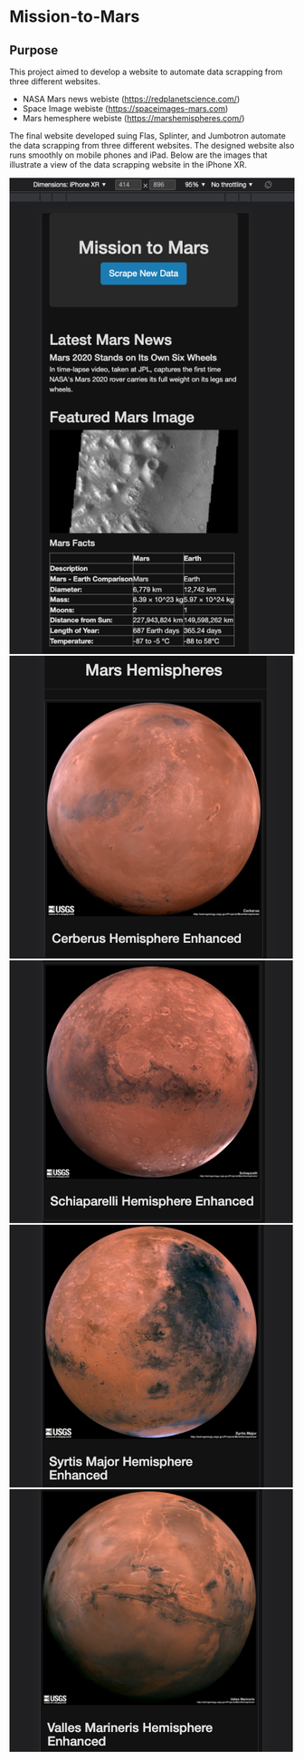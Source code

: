 # **Mission-to-Mars**

## **Purpose**

This project aimed to develop a website to automate data scrapping from three different websites.

- NASA Mars news webiste (https://redplanetscience.com/)
- Space Image webiste (https://spaceimages-mars.com)
- Mars hemesphere webiste (https://marshemispheres.com/)

The final website developed suing Flas, Splinter, and Jumbotron automate the data scrapping from three different websites. The designed website also runs smoothly on mobile phones and iPad. Below are the images that illustrate a view of the data scrapping website in the iPhone XR.

![](https://github.com/jaykansara2019/Mission-to-Mars/blob/4039ff3072cb6573015395aeff1d2a4af4c0bfa3/Images/Screenshot%202022-03-13%20at%2011.46.20%20PM.png)
![](https://github.com/jaykansara2019/Mission-to-Mars/blob/4039ff3072cb6573015395aeff1d2a4af4c0bfa3/Images/Screenshot%202022-03-13%20at%2011.46.53%20PM.png)
![](https://github.com/jaykansara2019/Mission-to-Mars/blob/4039ff3072cb6573015395aeff1d2a4af4c0bfa3/Images/Screenshot%202022-03-13%20at%2011.47.05%20PM.png)
![](https://github.com/jaykansara2019/Mission-to-Mars/blob/4039ff3072cb6573015395aeff1d2a4af4c0bfa3/Images/Screenshot%202022-03-13%20at%2011.47.15%20PM.png)
![](https://github.com/jaykansara2019/Mission-to-Mars/blob/4039ff3072cb6573015395aeff1d2a4af4c0bfa3/Images/Screenshot%202022-03-13%20at%2011.47.23%20PM.png)



